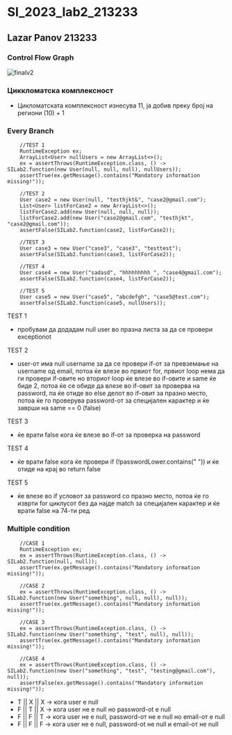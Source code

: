 # SI_2023_lab2_213233
## Lazar Panov 213233

### Control Flow Graph
![finalv2](https://github.com/lazarpanov/SI_2023_lab2_213233/assets/116360184/8cd902bc-d06f-4cbd-b8f0-e4b1ed369fa8)


### Циккломатска комплексност
- Цикломатската комплексност изнесува 11, ја добив преку број на региони (10) + 1

### Every Branch
        //TEST 1
        RuntimeException ex;
        ArrayList<User> nullUsers = new ArrayList<>();
        ex = assertThrows(RuntimeException.class, () -> SILab2.function(new User(null, null, null), nullUsers));
        assertTrue(ex.getMessage().contains("Mandatory information missing!"));

        //TEST 2
        User case2 = new User(null, "testhjkt&", "case2@gmail.com");
        List<User> listForCase2 = new ArrayList<>();
        listForCase2.add(new User(null, null, null));
        listForCase2.add(new User("case2@gmail.com", "testhjkt", "case2@gmail.com"));
        assertFalse(SILab2.function(case2, listForCase2));

        //TEST 3
        User case3 = new User("case3", "case3", "testtest");
        assertFalse(SILab2.function(case3, listForCase2));

        //TEST 4
        User case4 = new User("sadasd", "hhhhhhhhh ", "case4@gmail.com");
        assertFalse(SILab2.function(case4, listForCase2));

        //TEST 5
        User case5 = new User("case5", "abcdefgh", "case5@test.com");
        assertFalse(SILab2.function(case5, nullUsers));
TEST 1
- пробувам да додадам null user во празна листа за да се провери exceptionot

TEST 2
- user-от има null username за да се провери if-от за превземање на username од email, потоа ќе влезе во првиот for, првиот loop нема да ги провери if-овите но вториот loop ќе влезе во if-овите и same ќе биде 2, потоа ќе се обиде да влезе во if-овит за проверва на password, па ќе отиде во else делот во if-овит за празно место, потоа ќе го проверува password-от за специјален карактер и ќе заврши на same == 0 (false)

TEST 3
- ќе врати false кога ќе влезе во if-от за проверка на password 

TEST 4
- ќе врати false кога ќе провери if (!passwordLower.contains(" ")) и ќе отиде на крај во return false

TEST 5
- ќе влезе во if условот за password со празно место, потоа ќе го изврти for циклусот без да најде match за специјален карактер и ќе врати false на 74-ти ред
### Multiple condition
        //CASE 1
        RuntimeException ex;
        ex = assertThrows(RuntimeException.class, () -> SILab2.function(null, null));
        assertTrue(ex.getMessage().contains("Mandatory information missing!"));

        //CASE 2
        ex = assertThrows(RuntimeException.class, () -> SILab2.function(new User("something", null, null), null));
        assertTrue(ex.getMessage().contains("Mandatory information missing!"));

        //CASE 3
        ex = assertThrows(RuntimeException.class, () -> SILab2.function(new User("something", "test", null), null));
        assertTrue(ex.getMessage().contains("Mandatory information missing!"));

        //CASE 4
        ex = assertThrows(RuntimeException.class, () -> SILab2.function(new User("something", "test", "testing@gmail.com"), null));
        assertFalse(ex.getMessage().contains("Mandatory information missing!"));

- T || X || X -> кога user е null
- F || T || X -> кога user не е null но password-ot е null
- F || F || T -> кога user не е null, password-от не е null но email-от е null 
- F || F || F -> кога user не е null, password-ot не null и email-от не null

